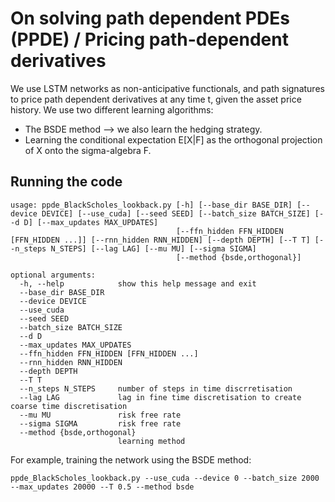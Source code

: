 # On solving path dependent PDEs (PPDE) / Pricing path-dependent derivatives

We use LSTM networks as non-anticipative functionals, and path signatures to price path dependent derivatives at any time t, given the asset price history. 
We use two different learning algorithms:
- The BSDE method --> we also learn the hedging strategy.
- Learning the conditional expectation E[X|F] as the orthogonal projection of X onto the sigma-algebra F. 

## Running the code

```
usage: ppde_BlackScholes_lookback.py [-h] [--base_dir BASE_DIR] [--device DEVICE] [--use_cuda] [--seed SEED] [--batch_size BATCH_SIZE] [--d D] [--max_updates MAX_UPDATES]
                                     [--ffn_hidden FFN_HIDDEN [FFN_HIDDEN ...]] [--rnn_hidden RNN_HIDDEN] [--depth DEPTH] [--T T] [--n_steps N_STEPS] [--lag LAG] [--mu MU] [--sigma SIGMA]
                                     [--method {bsde,orthogonal}]

optional arguments:
  -h, --help            show this help message and exit
  --base_dir BASE_DIR
  --device DEVICE
  --use_cuda
  --seed SEED
  --batch_size BATCH_SIZE
  --d D
  --max_updates MAX_UPDATES
  --ffn_hidden FFN_HIDDEN [FFN_HIDDEN ...]
  --rnn_hidden RNN_HIDDEN
  --depth DEPTH
  --T T
  --n_steps N_STEPS     number of steps in time discrretisation
  --lag LAG             lag in fine time discretisation to create coarse time discretisation
  --mu MU               risk free rate
  --sigma SIGMA         risk free rate
  --method {bsde,orthogonal}
                        learning method
```

For example, training the network using the BSDE method:
```
ppde_BlackScholes_lookback.py --use_cuda --device 0 --batch_size 2000 --max_updates 20000 --T 0.5 --method bsde
```
